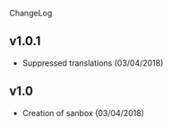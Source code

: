 ChangeLog

v1.0.1
------
- Suppressed translations (03/04/2018)

v1.0
----
- Creation of sanbox (03/04/2018)